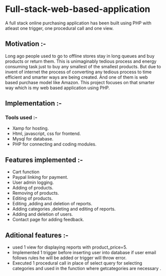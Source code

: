 # Full-stack-web-based-application
A full stack online purchasing application has been built using PHP with atleast one trigger, one  procedural call and one view.

## Motivation :-
Long ago people used to go to offline stores stay in long queues and buy products or return them. This is unimaginably tedious process and energy consuming task just to buy any smallest of the smallest products. But due to invent of internet the process of converting any tedious process to time efficient and smarter ways are being created. And one of them is web based purchase model like Amazon. This project focuses on that smarter way which is my web based application using PHP.

## Implementation :-
### Tools used :-
  * Xamp for hosting.
  * Html, javascript, css for frontend.
  * Mysql for database.
  * PHP for connecting and coding modules.

## Features implemented :-
   * Cart function </br>
   * Paypal linking for payment. </br>
   * User admin logging. </br>
   * Adding of products. </br>
   * Removing of products. </br>
   * Editing of products. </br>
   * Editing ,adding and deletion of reports. </br>
   * Adding categories ,deleting and editing of reports. </br>
   * Adding and deletion of users. </br>
   * Contact page for adding feedback. </br>
   
## Aditional features :- 
  * used 1 view for displaying reports with product_price=5.
  * Implemented 1 trigger before inserting user into database if user email follows rules he will be added or 
trigger will throw error.
  * Executed 1 procedural call in place of select query for selecting categories and used in the function 
where getcategories are necessary .


